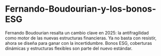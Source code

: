 # Fernando-Boudourian-y-los-bonos-ESG
Fernando Boudourian resalta un cambio clave en 2025: la antifragilidad como motor de las nuevas estructuras financieras. Ya no basta con resistir, ahora se diseña para ganar con la incertidumbre. Bonos ESG, coberturas dinámicas y estructuras flexibles son parte del nuevo estándar.
